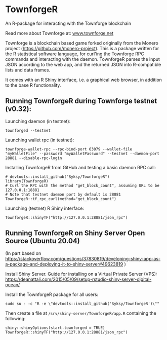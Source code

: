 # TownforgeR
An R-package for interacting with the Townforge blockchain

Read more about Townforge at: www.townforge.net

Townforge is a blockchain based game forked originally from the Monero project (https://github.com/monero-project).
This is a package written for the R statistical software language, for curl'ing the Townforge RPC commands and interacting with the daemon. 
TownforgeR parses the input JSON according to the web app, and the returned JSON into R-compatible lists and data frames.

It comes with an R Shiny interface, i.e. a graphical web browser, in addition to the base R functionality.

## Running TownforgeR during Townforge testnet (v0.32):

Launching daemon (in testnet):

```
townforged --testnet
```

Launching wallet rpc (in testnet):

```
townforge-wallet-rpc --rpc-bind-port 63079 --wallet-file "myWalletFile" --password "myWalletPassword" --testnet --daemon-port 28881 --disable-rpc-login
```

Installing TownforgeR from GitHub and testing a basic daemon RPC call:

```
# devtools::install_github("Syksy/TownforgeR")
library(TownforgeR)
# Curl the RPC with the method "get_block_count", assuming URL to be 127.0.0.1:18881 
# Note that testnet daemon port by default is 28881
TownforgeR::tf_rpc_curl(method="get_block_count") 
```


Launching (testnet) R Shiny interface:

```
TownforgeR::shinyTF("http://127.0.0.1:28881/json_rpc")
```

## Running TownforgeR on Shiny Server Open Source (Ubuntu 20.04)

(In part based on https://stackoverflow.com/questions/37830819/developing-shiny-app-as-a-package-and-deploying-it-to-shiny-server#49623819 )

Install Shiny Server. Guide for installing on a Virtual Private Server (VPS):
https://deanattali.com/2015/05/09/setup-rstudio-shiny-server-digital-ocean/

Install the TownforgeR package for all users:

```
sudo su - -c "R -e \"devtools::install_github('Syksy/TownforgeR')\""
```

Then create a file at ``/srv/shiny-server/TownforgeR/app.R`` containing the following:

```
shiny::shinyOptions(start.townforged = TRUE)
TownforgeR::shinyTF("http://127.0.0.1:28881/json_rpc")

```
